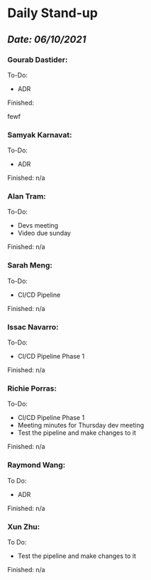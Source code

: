 # Daily Stand-up
## _Date: 06/10/2021_

### Gourab Dastider:
To-Do:
- ADR



Finished:


fewf



### Samyak Karnavat:
To-Do:
- ADR


Finished:
n/a



### Alan Tram:
To-Do: 
- Devs meeting
- Video due sunday





Finished:
n/a



### Sarah Meng:
To-Do:
- CI/CD Pipeline


Finished:
n/a





### Issac Navarro:
To-Do:
- CI/CD Pipeline Phase 1

Finished:
n/a




### Richie Porras:
To-Do:
- CI/CD Pipeline Phase 1
- Meeting minutes for Thursday dev meeting
- Test the pipeline and make changes to it

Finished:
n/a


### Raymond Wang:
To Do:
- ADR

Finished:
n/a



### Xun Zhu:
To Do:

- Test the pipeline and make changes to it


Finished:
n/a